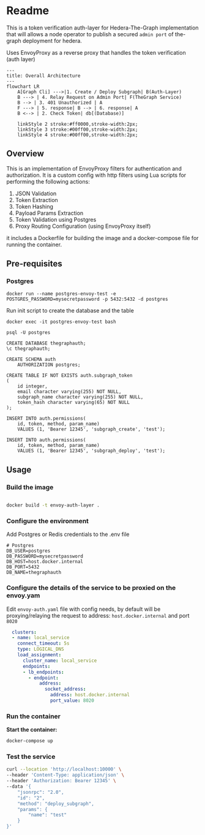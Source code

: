 # Readme

This is a token verification auth-layer for Hedera-The-Graph implementation that will allows a node operator to publish a secured `admin port` of the-graph deployment for hedera.

Uses EnvoyProxy as a reverse proxy that handles the token verification (auth layer)

```mermaid
---
title: Overall Architecture
---
flowchart LR
    A[Graph Cli] --->|1. Create / Deploy Subgraph| B(Auth-Layer)
    B ---> | 4. Relay Request on Admin Port| F(TheGraph Service)
    B --> | 3. 401 Unauthorized | A
    F ---> | 5. response| B --> | 6. response| A
    B <--> | 2. Check Token| db[(Database)]
    
    linkStyle 2 stroke:#ff0000,stroke-width:2px;
    linkStyle 3 stroke:#00ff00,stroke-width:2px;
    linkStyle 4 stroke:#00ff00,stroke-width:2px;

```

## Overview

This is an implementation of EnvoyProxy filters for authentication and authorization. It is a custom config with http filters using Lua scripts for performing the following actions: 

1. JSON Validation
2. Token Extraction
3. Token Hashing
4. Payload Params Extraction
5. Token Validation using Postgres
6. Proxy Routing Configuration (using EnvoyProxy itself)

it includes a Dockerfile for building the image and a docker-compose file for running the container.

## Pre-requisites

### Postgres
```
docker run --name postgres-envoy-test -e POSTGRES_PASSWORD=mysecretpassword -p 5432:5432 -d postgres
```

Run init script to create the database and the table

```
docker exec -it postgres-envoy-test bash

psql -U postgres

CREATE DATABASE thegraphauth;
\c thegraphauth;

CREATE SCHEMA auth
    AUTHORIZATION postgres;

CREATE TABLE IF NOT EXISTS auth.subgraph_token
(
    id integer,
    email character varying(255) NOT NULL,
    subgraph_name character varying(255) NOT NULL,
    token_hash character varying(65) NOT NULL
);

INSERT INTO auth.permissions(
	id, token, method, param_name)
	VALUES (1, 'Bearer 12345', 'subgraph_create', 'test');

INSERT INTO auth.permissions(
	id, token, method, param_name)
	VALUES (1, 'Bearer 12345', 'subgraph_deploy', 'test');
```

## Usage

### Build the image

```bash

docker build -t envoy-auth-layer .

```

### Configure the environment

Add Postgres or Redis credentials to the .env file

```
# Postgres
DB_USER=postgres
DB_PASSWORD=mysecretpassword
DB_HOST=host.docker.internal
DB_PORT=5432
DB_NAME=thegraphauth
```

### Configure the details of the service to be proxied on the envoy.yam
Edit `envoy-auth.yaml` file with config needs, by default will be proxying/relaying the request to address: `host.docker.internal` and port `8020`

```yaml
  clusters:
  - name: local_service
    connect_timeout: 5s
    type: LOGICAL_DNS
    load_assignment:
      cluster_name: local_service
      endpoints:
      - lb_endpoints:
        - endpoint:
            address:
              socket_address:
                address: host.docker.internal
                port_value: 8020
```


### Run the container


**Start the container:**

```bash
docker-compose up
```

### Test the service

```bash
curl --location 'http://localhost:10000' \
--header 'Content-Type: application/json' \
--header 'Authorization: Bearer 12345' \
--data '{
    "jsonrpc": "2.0",
    "id": "2",
    "method": "deploy_subgraph",
    "params": {
        "name": "test"
    }
}'
```
